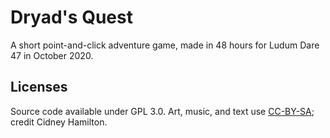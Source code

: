 # Dryad's Quest

A short point-and-click adventure game, made in 48 hours for Ludum Dare 47 in October 2020.

## Licenses

Source code available under GPL 3.0. Art, music, and text use [CC-BY-SA](https://creativecommons.org/licenses/by-sa/4.0/); credit Cidney Hamilton. 
